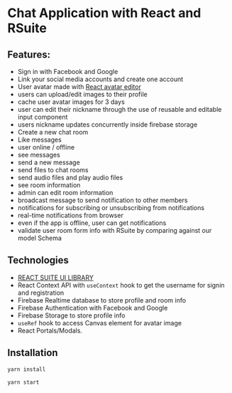 # Chat Application with React and RSuite

## Features:

- Sign in with Facebook and Google
- Link your social media accounts and create one account
- User avatar made with [React avatar editor](https://www.npmjs.com/package/react-avatar-editor)
- users can upload/edit images to their profile
- cache user avatar images for 3 days
- user can edit their nickname through the use of reusable and editable input component
- users nickname updates concurrently inside firebase storage
- Create a new chat room
- Like messages
- user online / offline
- see messages
- send a new message
- send files to chat rooms
- send audio files and play audio files
- see room information
- admin can edit room information
- broadcast message to send notification to other members
- notifications for subscribing or unsubscribing from notifications
- real-time notifications from browser
- even if the app is offline, user can get notifications
- validate user room form info with RSuite by comparing against our model Schema

## Technologies

- [REACT SUITE UI LIBRARY](https://rsuitejs.com/guide/introduction/)
- React Context API with `useContext` hook to get the username for signin and registration
- Firebase Realtime database to store profile and room info
- Firebase Authentication with Facebook and Google
- Firebase Storage to store profile info
- `useRef` hook to access Canvas element for avatar image
- React Portals/Modals.

## Installation

```bash
yarn install

yarn start
```
